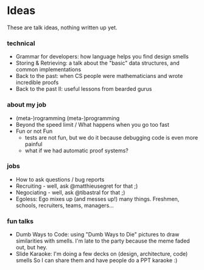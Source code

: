 # Ideas
These are talk ideas, nothing written up yet.

### technical
* Grammar for developers: how language helps you find design smells
* Storing & Retrieving: a talk about the "basic" data structures, and common implementations
* Back to the past: when CS people were mathematicians and wrote incredible proofs
* Back to the past II: useful lessons from bearded gurus

### about my job
* (meta-)rogramming (meta-)programming
* Beyond the speed limit / What happens when you go too fast
* Fun or not Fun
    - tests are not fun, but we do it because debugging code is even more painful
    - what if we had automatic proof systems?

### jobs
* How to ask questions / bug reports
* Recruiting - well, ask @matthieusegret for that ;)
* Negociating - well, ask @tibastral for that ;)
* Egoless: Ego mixes up (and messes up!) many things. Freshmen, schools, recruiters, teams, managers...

### fun talks
* Dumb Ways to Code: using "Dumb Ways to Die" pictures to draw similarities with smells.
  I'm late to the party because the meme faded out, but hey.
* Slide Karaoke: I'm doing a few decks on (design, architecture, code) smells
  So I can share them and have people do a PPT karaoke :)
